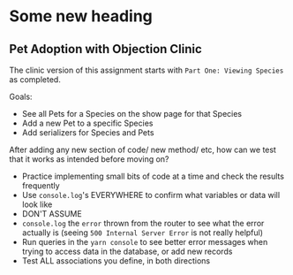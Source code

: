# Some new heading

## Pet Adoption with Objection Clinic

The clinic version of this assignment starts with `Part One: Viewing Species` as completed.

Goals:

- See all Pets for a Species on the show page for that Species
- Add a new Pet to a specific Species
- Add serializers for Species and Pets

After adding any new section of code/ new method/ etc, how can we test that it works as intended before moving on?

- Practice implementing small bits of code at a time and check the results frequently
- Use `console.log`'s EVERYWHERE to confirm what variables or data will look like
- DON'T ASSUME
- `console.log` the `error` thrown from the router to see what the error actually is (seeing `500 Internal Server Error` is not really helpful)
- Run queries in the `yarn console` to see better error messages when trying to access data in the database, or add new records
- Test ALL associations you define, in both directions
